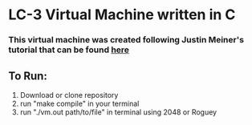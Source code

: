 # LC-3 Virtual Machine written in C
### This virtual machine was created following Justin Meiner's tutorial that can be found [here](https://justinmeiners.github.io/lc3-vm/)

## To Run:
1. Download or clone repository
2. run "make compile" in your terminal
3. run "./vm.out path/to/file" in terminal using 2048 or Roguey
